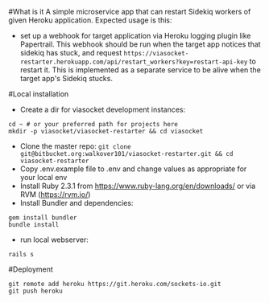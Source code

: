 #What is it
A simple microservice app that can restart Sidekiq workers of given Heroku application. Expected usage is this:
* set up a webhook for target application via Heroku logging plugin like Papertrail. This webhook should be run when
the target app notices that sidekiq has stuck, and request `https://viasocket-restarter.herokuapp.com/api/restart_workers?key=restart-api-key`
to restart it. This is implemented as a separate service to be alive when the target app's Sidekiq stucks.

#Local installation
* Create a dir for viasocket development instances:
```
cd ~ # or your preferred path for projects here
mkdir -p viasocket/viasocket-restarter && cd viasocket
```
* Clone the master repo: `git clone git@bitbucket.org:walkover101/viasocket-restarter.git && cd viasocket-restarter`
* Copy .env.example file to .env and change values as appropriate for your local env
* Install Ruby 2.3.1 from https://www.ruby-lang.org/en/downloads/ or via RVM (https://rvm.io/)
* Install Bundler and dependencies:
```
gem install bundler
bundle install
```
* run local webserver:
```
rails s
```

#Deployment
```
git remote add heroku https://git.heroku.com/sockets-io.git
git push heroku
```
